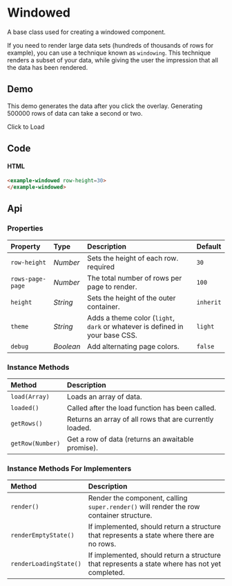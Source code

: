 # Windowed
A base class used for creating a windowed component.

If you need to render large data sets (hundreds of thousands of rows for example), you can use a technique known as `windowing`. This technique renders a subset of your data, while giving the user the impression that all the data
has been rendered.

## Demo

This demo generates the data after you click the overlay. Generating 500000 rows of data can take a second or two.

<div class="example full-width">
  <div id="click-to-load">
    <span>Click to Load</span>
  </div>
  <example-windowed id="windowed" row-height=30>
  </example-windowed>
</div>

## Code

#### HTML

```html
<example-windowed row-height=30>
</example-windowed>
```

## Api

### Properties

| Property | Type | Description | Default |
| :--- | :--- | :--- | :--- |
| `row-height` | *Number* | Sets the height of each row. <span class="req">required</span> | `30` |
| `rows-page-page` | *Number* | The total number of rows per page to render. | `100` |
| `height` | *String* | Sets the height of the outer container. | `inherit` |
| `theme` | *String* | Adds a theme color (`light`, `dark` or whatever is defined in your base CSS. | `light` |
| `debug` | *Boolean* | Add alternating page colors. | `false` |

### Instance Methods

| Method | Description |
| :--- | :--- |
| `load(Array)` | Loads an array of data. |
| `loaded()` | Called after the load function has been called. |
| `getRows()` | Returns an array of all rows that are currently loaded. |
| `getRow(Number)` | Get a row of data (returns an awaitable promise). |

### Instance Methods For Implementers
| Method | Description |
| :--- | :--- |
| `render()` | Render the component, calling `super.render()` will render the row container structure. |
| `renderEmptyState()` | If implemented, should return a structure that represents a state where there are no rows. |
| `renderLoadingState()` | If implemented, should return a structure that represents a state where has not yet completed. |

